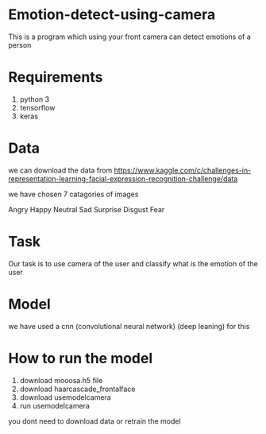 # Emotion-detect-using-camera
This is a program which using your front camera can detect emotions of a person

# Requirements
1) python 3 
2) tensorflow 
3) keras

# Data 
we can download the data from
https://www.kaggle.com/c/challenges-in-representation-learning-facial-expression-recognition-challenge/data

we have chosen 7 catagories of images 

Angry Happy Neutral Sad Surprise Disgust Fear

# Task

Our task is to use camera of the user and classify what is the emotion of the user

# Model 
we have used a cnn (convolutional neural network) (deep leaning) for this 

# How to run the model
1) download mooosa.h5 file
2) download haarcascade_frontalface 
3) download usemodelcamera
4) run usemodelcamera


you dont need to download data or retrain the model



